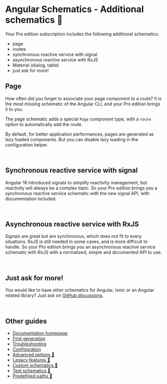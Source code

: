 # Angular Schematics - Additional schematics 💎

Your Pro edition subscription includes the following additional schematics:
- page
- routes
- synchronous reactive service with signal
- asynchronous reactive service with RxJS
- Material (dialog, table)
- just ask for more!

## Page

How often did you forget to associate your page component to a route? It is the most missing schematic of the Angular CLI, and your Pro edition brings it to you.

The page schematic adds a special `Page` component type, with a `route` option to automatically add the route.

By default, for better application performances, pages are generated as lazy loaded components. But you can disable lazy loading in the configuration helper.

<br>

## Synchronous reactive service with signal

Angular 16 introduced signals to simplify reactivity management, but reactivity will always be a complex topic. So your Pro edition brings you a synchronous reactive service schematic with the new signal API, with documentation included.

<br>

## Asynchronous reactive service with RxJS

Signals are great but are synchronous, which does not fit to every situations. RxJS is still needed in some cases, and is more difficult to handle. So your Pro edition brings you an asynchronous reactive service schematic with RxJS with a normalized, simple and documented API to use.

<br>

## Just ask for more!

You would like to have other schematics for Angular, Ionic or an Angular related library? Just ask on [GitHub discussions](https://github.com/cyrilletuzi/vscode-angular-schematics/discussions).

<br>

## Other guides

- [Documentation homepage](./documentation.md)
- [First generation](./firstGeneration.md)
- [Troubleshooting](./troubleshooting.md)
- [Configuration](./configuration.md)
- [Advanced options 💎](./advancedOptions.md)
- [Legacy features 💎](./legacy.md)
- [Custom schematics 💎](./customSchematics.md)
- [Test schematics 💎](./testing.md)
- [Predefined paths 💎](./predefinedPaths.md)

<br>

